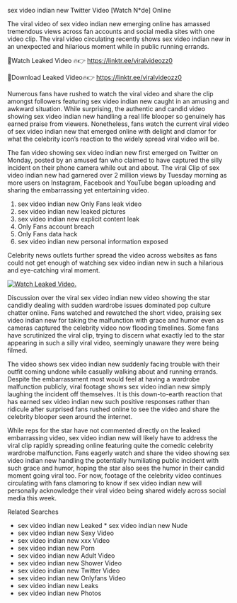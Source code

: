 ﻿sex video indian new Twitter Video [Watch N*de] Online

The viral video of ﻿sex video indian new emerging online has amassed tremendous views across fan accounts and social media sites with one video clip. The viral video circulating recently shows ﻿sex video indian new in an unexpected and hilarious moment while in public running errands. 

🔴Watch Leaked Video 🔥👉  https://linktr.ee/viralvideozz0 

🔴Download Leaked Video🔥👉  https://linktr.ee/viralvideozz0 

Numerous fans have rushed to watch the viral video and share the clip amongst followers featuring ﻿sex video indian new caught in an amusing and awkward situation. While surprising, the authentic and candid video showing ﻿sex video indian new handling a real life blooper so genuinely has earned praise from viewers. Nonetheless, fans watch the current viral video of ﻿sex video indian new that emerged online with delight and clamor for what the celebrity icon’s reaction to the widely spread viral video will be.

The fan video showing ﻿sex video indian new first emerged on Twitter on Monday, posted by an amused fan who claimed to have captured the silly incident on their phone camera while out and about. The viral Clip of ﻿sex video indian new had garnered over 2 million views by Tuesday morning as more users on Instagram, Facebook and YouTube began uploading and sharing the embarrassing yet entertaining video. 

1. ﻿sex video indian new Only Fans leak video
2. ﻿sex video indian new leaked pictures
3. ﻿sex video indian new explicit content leak
4. Only Fans account breach
5. Only Fans data hack
6. ﻿sex video indian new personal information exposed

Celebrity news outlets further spread the video across websites as fans could not get enough of watching ﻿sex video indian new in such a hilarious and eye-catching viral moment. 

[![Watch Leaked Video.](https://miro.medium.com/v2/resize:fit:828/format:webp/1*cilzJN44JGOrTw9NJCrNHA.gif "Watch Leaked Video")](https://linktr.ee/viralvideozz0)

Discussion over the viral ﻿sex video indian new video showing the star candidly dealing with sudden wardrobe issues dominated pop culture chatter online. Fans watched and rewatched the short video, praising ﻿sex video indian new for taking the malfunction with grace and humor even as cameras captured the celebrity video now flooding timelines. Some fans have scrutinized the viral clip, trying to discern what exactly led to the star appearing in such a silly viral video, seemingly unaware they were being filmed.

The video shows ﻿sex video indian new suddenly facing trouble with their outfit coming undone while casually walking about and running errands. Despite the embarrassment most would feel at having a wardrobe malfunction publicly, viral footage shows ﻿sex video indian new simply laughing the incident off themselves. It is this down-to-earth reaction that has earned ﻿sex video indian new such positive responses rather than ridicule after surprised fans rushed online to see the video and share the celebrity blooper seen around the internet.  

While reps for the star have not commented directly on the leaked embarrassing video, ﻿sex video indian new will likely have to address the viral clip rapidly spreading online featuring quite the comedic celebrity wardrobe malfunction. Fans eagerly watch and share the video showing ﻿sex video indian new handling the potentially humiliating public incident with such grace and humor, hoping the star also sees the humor in their candid moment going viral too. For now, footage of the celebrity video continues circulating with fans clamoring to know if ﻿sex video indian new will personally acknowledge their viral video being shared widely across social media this week.

Related Searches
* ﻿sex video indian new Leaked
﻿* sex video indian new Nude
* ﻿sex video indian new Sexy Video
* ﻿sex video indian new xxx Video
* ﻿sex video indian new Porn
* ﻿sex video indian new Adult Video
* ﻿sex video indian new Shower Video
* ﻿sex video indian new Twitter Video
* ﻿sex video indian new Onlyfans Video
* ﻿sex video indian new Leaks
* ﻿sex video indian new Photos